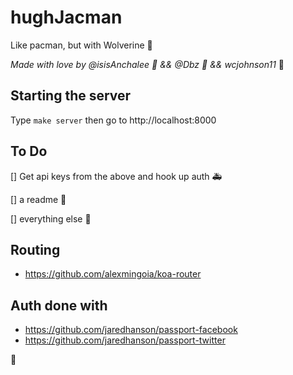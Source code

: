 # hughJacman
Like pacman, but with Wolverine :100:

_Made with love by @isisAnchalee :dancer: && @Dbz :dragon: && wcjohnson11_ :poodle:

## Starting the server
Type `make server` then go to http://localhost:8000

## To Do
[] Get api keys from the above and hook up auth :ambulance:

[] a readme :book:

[] everything else :8ball:

## Routing
- https://github.com/alexmingoia/koa-router

## Auth done with
- https://github.com/jaredhanson/passport-facebook
- https://github.com/jaredhanson/passport-twitter

:shit:
